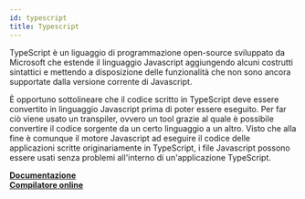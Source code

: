 ```yaml
---
id: typescript
title: Typescript
---
```


TypeScript è un liguaggio di programmazione open-source sviluppato da Microsoft che estende il linguaggio Javascript aggiungendo alcuni costrutti sintattici e mettendo a disposizione delle funzionalità che non sono ancora supportate dalla versione corrente di Javascript.

È opportuno sottolineare che il codice scritto in TypeScript deve essere convertito in linguaggio Javascript prima di poter essere eseguito. Per far ciò viene usato un transpiler, ovvero un tool grazie al quale è possibile convertire il codice sorgente da un certo linguaggio a un altro. Visto che alla fine è comunque il motore Javascript ad eseguire il codice delle applicazioni scritte originariamente in TypeScript, i file Javascript possono essere usati senza problemi all'interno di un'applicazione TypeScript.

<a href="https://www.typescriptlang.org/"><strong>Documentazione</strong></a><br>
<a href="https://www.typescriptlang.org/play"><strong>Compilatore online</strong></a>